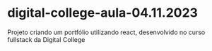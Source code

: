 # digital-college-aula-04.11.2023
Projeto criando um portfólio utilizando react, desenvolvido no curso fullstack da Digital College
